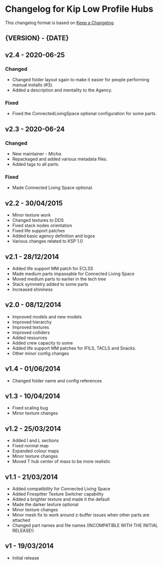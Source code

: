 # Changelog for Kip Low Profile Hubs

This changelog format is based on [Keep a Changelog](https://keepachangelog.com/en/1.0.0/).

## {VERSION} - {DATE}


## v2.4 - 2020-06-25
### Changed
- Changed folder layout sgain to make it easier for people performing manual installs (#3).
- Added a description and mentality to the Agency.
### Fixed
- Fixed the ConnectedLivingSpace optional configuration for some parts.


## v2.3 - 2020-06-24
### Changed
- New maintainer - *Micha*.
- Repackaged and added various metadata files.
- Added tags to all parts.
### Fixed
- Made Connected Living Space optional.


## v2.2 - 30/04/2015
- Minor texture work
- Changed textures to DDS
- Fixed stack nodes orientation
- Fixed life support patches
- Added basic agency definition and logos
- Various changes related to KSP 1.0


## v2.1 - 28/12/2014
- Added life support MM patch for ECLSS
- Made medium parts impassable for Connected Living Space
- Moved medium parts to earlier in the tech tree
- Stack symmetry added to some parts
- Increased shininess


## v2.0 - 08/12/2014
- Improved models and new models
- Improved hierarchy
- Improved textures
- Improved colliders
- Added resources
- Added crew capacity to some
- Added life support MM patches for IFILS, TACLS and Snacks.
- Other minor config changes


## v1.4 - 01/06/2014
- Changed folder name and config references


## v1.3 - 10/04/2014
- Fixed scaling bug
- Minor texture changes


## v1.2 - 25/03/2014
- Added I and L sections
- Fixed normal map
- Expanded colour maps
- Minor texture changes
- Moved T hub center of mass to be more realistic


## v1.1 - 21/03/2014
- Added compatibility for Connected Living Space
- Added Firespitter Texture Switcher capability
- Added a brighter texture and made it the default
- Made the darker texture optional
- Minor texture changes
- Minor mesh fix to work around z-buffer issues when other parts are attached
- Changed part names and file names (INCOMPATIBLE WITH THE INITIAL RELEASE!)


## v1 - 19/03/2014
- Initial release
